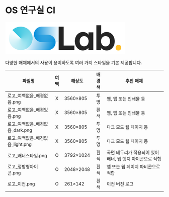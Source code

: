 OS 연구실 CI
=====
<img src="로고_배너스타일.png" width="380" height="102"><br>

다양한 매체에서의 사용이 용이하도록 여러 가지 스타일을 기본 제공합니다.

|파일명|여백|해상도|배경색|추천 매체|
|------------------------|:-:|-|:-:|-|
|로고_여백없음_배경없음.png|X|3560×805|투명|웹, 앱 또는 인쇄물 등|
|로고_여백없음_배경있음.png|X|3560×805|흰색|웹, 앱 또는 인쇄물 등|
|로고_여백없음_배경없음_dark.png|X|3560×805|투명|다크 모드 웹 페이지 등|
|로고_여백없음_배경없음_light.png|X|3560×805|투명|다크 모드 웹 페이지 등|
|로고_배너스타일.png       |O|3792×1024|흰색|곡면 테두리가 적용되어 있어 배너, 웹 뱃지 아이콘으로 적합|
|로고_정방형아이콘.png     |O|2048×2048|흰색|앱 또는 웹 페이지 파비콘으로 적합|
|로고_이전.png            |O|261×142|흰색|이전 버전 로고|
